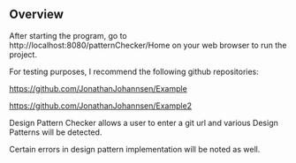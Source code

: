 Overview 
--------

After starting the program, go to http://localhost:8080/patternChecker/Home on your web browser to run the project.

For testing purposes, I recommend the following github repositories:

https://github.com/JonathanJohannsen/Example

https://github.com/JonathanJohannsen/Example2

Design Pattern Checker allows a user to enter a git url and various Design Patterns will be detected.

Certain errors in design pattern implementation will be noted as well. 


